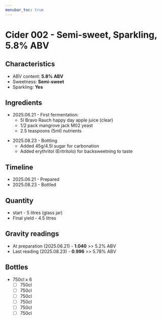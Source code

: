 ```yaml
---
menubar_toc: true
---
```



# Cider 002 - Semi-sweet, Sparkling, 5.8% ABV

## Characteristics
* ABV content: **5.8% ABV**
* Sweetness: **Semi-sweet**
* Sparkling: **Yes**

## Ingredients
* 2025.06.21 - First fermentation: 
     - 5l Bravo Rauch happy day apple juice (clear)
     - 1/2 pack mangrove jack M02 yeast
     - 2.5 teaspoons (5ml) nutrients
 - 2025.08.23 - Bottling
     - Added 45g/4.5l sugar for carbonation
     - Added erythritol (Eritritolo) for backsweetning to taste

## Timeline
* 2025.06.21 - Prepared
* 2025.08.23 - Bottled

## Quantity
* start - 5 litres (glass jar)
* Final yield - 4.5 litres 

## Gravity readings
* At preparation (2025.06.21) - **1.040** >> 5.2% ABV
* Last reading (2025.08.23) - **0.996** >> 5.78% ABV

## Bottles
* 750cl x 6
    - [ ] 750cl
    - [ ] 750cl
    - [ ] 750cl
    - [ ] 750cl
    - [ ] 750cl
    - [ ] 750cl

